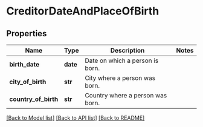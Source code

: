 # CreditorDateAndPlaceOfBirth

## Properties
Name | Type | Description | Notes
------------ | ------------- | ------------- | -------------
**birth_date** | **date** | Date on which a person is born. | 
**city_of_birth** | **str** | City where a person was born. | 
**country_of_birth** | **str** | Country where a person was born. | 

[[Back to Model list]](../README.md#documentation-for-models) [[Back to API list]](../README.md#documentation-for-api-endpoints) [[Back to README]](../README.md)

